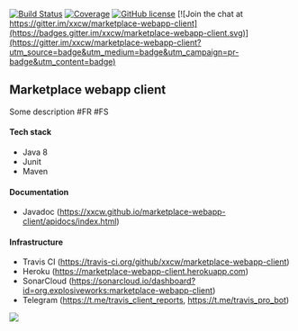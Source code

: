[![Build Status](https://travis-ci.org/xxcw/marketplace-webapp-client.svg?branch=master)](https://travis-ci.org/xxcw/marketplace-webapp-client)
[![Coverage](https://sonarcloud.io/api/project_badges/measure?project=org.explosiveworks%3Amarketplace-webapp-client&metric=coverage)](https://sonarcloud.io/dashboard?id=org.explosiveworks%3Amarketplace-webapp-client)
[![GitHub license](https://img.shields.io/github/license/mashape/apistatus.svg)](https://github.com/xxcw/marketplace-webapp-client/blob/master/LICENCE)
[![Join the chat at https://gitter.im/xxcw/marketplace-webapp-client](https://badges.gitter.im/xxcw/marketplace-webapp-client.svg)](https://gitter.im/xxcw/marketplace-webapp-client?utm_source=badge&utm_medium=badge&utm_campaign=pr-badge&utm_content=badge)

## Marketplace webapp client

Some description #FR #FS

#### Tech stack
- Java 8
- Junit
- Maven

#### Documentation
- Javadoc (https://xxcw.github.io/marketplace-webapp-client/apidocs/index.html)
#### Infrastructure
- Travis CI (https://travis-ci.org/github/xxcw/marketplace-webapp-client)
- Heroku (https://marketplace-webapp-client.herokuapp.com)
- SonarCloud (https://sonarcloud.io/dashboard?id=org.explosiveworks:marketplace-webapp-client)
- Telegram (https://t.me/travis_client_reports, https://t.me/travis_pro_bot)

![](https://raw.githubusercontent.com/xxcw/marketplace-webapp-client/master/.github/images/infrastructure.jpg)